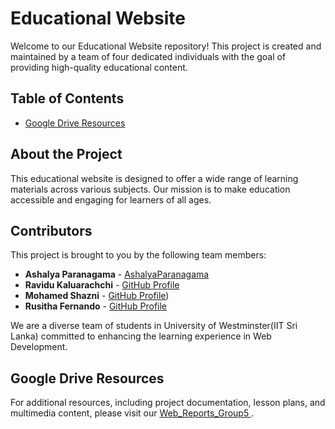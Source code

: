 # Educational Website

Welcome to our Educational Website repository! This project is created and maintained by a team of four dedicated individuals with the goal of providing high-quality educational content.

## Table of Contents

- [Google Drive Resources](#google-drive-resources)

## About the Project

This educational website is designed to offer a wide range of learning materials across various subjects. Our mission is to make education accessible and engaging for learners of all ages.

## Contributors

This project is brought to you by the following team members:

- **Ashalya Paranagama** - [AshalyaParanagama]([#](https://github.com/AshalyaParanagama))
- **Ravidu Kaluarachchi** - [GitHub Profile](#)
- **Mohamed Shazni** - [GitHub Profile](#))
- **Rusitha Fernando** - [GitHub Profile](#)

We are a diverse team of students in University of Westminster(IIT Sri Lanka) committed to enhancing the learning experience in Web Development.

## Google Drive Resources

For additional resources, including project documentation, lesson plans, and multimedia content, please visit our [Web_Reports_Group5 ](https://drive.google.com/drive/folders/1_tlGoOEy-IgV7lJNPhQEjPQ-xd-BBSrz?usp=drive_link).



